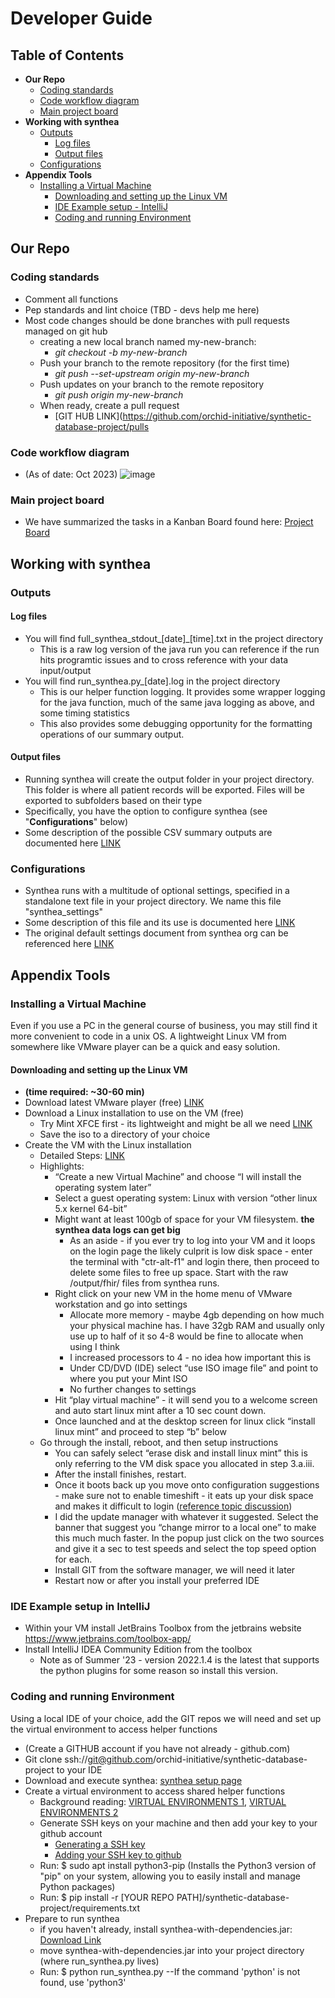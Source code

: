 # Developer Guide
## Table of Contents
<!--ts-->
* **Our Repo**
   * [Coding standards](#Coding-standards)
   * [Code workflow diagram](#Code-workflow-diagram)
   * [Main project board](#Main-project-board)
 * **Working with synthea**
   * [Outputs](#Outputs)
     * [Log files](#Log-files)
     * [Output files](#Output-files)
   * [Configurations](#Configurations)
 * **Appendix Tools**
   * [Installing a Virtual Machine](#Installing-a-Virtual-Machine)
     * [Downloading and setting up the Linux VM](#Downloading-and-setting-up-the-Linux-VM)
     * [IDE Example setup - IntelliJ](#IDE-Example-setup-in-IntelliJ)
     * [Coding and running Environment](#Coding-and-running-Environment)
<!--te-->

## Our Repo
### Coding standards
- Comment all functions
- Pep standards and lint choice (TBD - devs help me here)
- Most code changes should be done branches with pull requests managed on git hub
  - creating a new local branch named my-new-branch:
    - _git checkout -b my-new-branch_
  - Push your branch to the remote repository (for the first time)
    - _git push --set-upstream origin my-new-branch_
  - Push updates on your branch to the remote repository
    - _git push origin my-new-branch_
  - When ready, create a pull request
    - [GIT HUB LINK](https://github.com/orchid-initiative/synthetic-database-project/pulls
### Code workflow diagram
- (As of date: Oct 2023)
![image](https://github.com/orchid-initiative/synthetic-database-project/assets/106410329/6d9bca67-05c3-4e28-89b4-07f4914701c7)
### Main project board
- We have summarized the tasks in a Kanban Board found here:
[Project Board](https://github.com/orgs/orchid-initiative/projects/7)
## Working with synthea
### Outputs
#### Log files
- You will find full_synthea_stdout_[date]_[time].txt in the project directory
  - This is a raw log version of the java run you can reference if the run hits programtic issues and to cross reference with your data input/output
- You will find run_synthea.py_[date].log in the project directory
  - This is our helper function logging.  It provides some wrapper logging for the java function, much of the same java logging as above, and some timing statistics
  - This also provides some debugging opportunity for the formatting operations of our summary output.
#### Output files
  - Running synthea will create the output folder in your project directory.  This folder is where all patient records will be exported. Files will be exported to subfolders based on their type
  - Specifically, you have the option to configure synthea (see "**Configurations**" below)
  - Some description of the possible CSV summary outputs are documented here [LINK](https://github.com/synthetichealth/synthea/wiki/CSV-File-Data-Dictionary)

### Configurations
- Synthea runs with a multitude of optional settings, specified in a standalone text file in your project directory.  We name this file "synthea_settings"
- Some description of this file and its use is documented here [LINK](https://github.com/synthetichealth/synthea/wiki/Common-Configuration)
- The original default settings document from synthea org can be referenced here [LINK](https://github.com/synthetichealth/synthea/blob/master/src/main/resources/synthea.properties)

## Appendix Tools
### Installing a Virtual Machine
Even if you use a PC in the general course of business, you may still find it more convenient to code in a unix OS.
A lightweight Linux VM from somewhere like VMware player can be a quick and easy solution.

#### Downloading and setting up the Linux VM
- **(time required: ~30-60 min)**
- Download latest VMware player (free) [LINK](https://www.vmware.com/go/downloadplayer)
- Download a Linux installation to use on the VM (free)
  - Try Mint XFCE first - its lightweight and might be all we need [LINK](https://www.linuxmint.com/edition.php?id=294)
  - Save the iso to a directory of your choice
- Create the VM with the Linux installation
  - Detailed Steps: [LINK](https://thesecmaster.com/step-by-step-procedure-to-install-linux-mint-linux-on-vmware-workstation/)
  - Highlights:
    - “Create a new Virtual Machine” and choose “I will install the operating system later”
    - Select a guest operating system: Linux with version “other linux 5.x kernel 64-bit”
    - Might want at least 100gb of space for your VM filesystem. **the synthea data logs can get big**
      - As an aside - if you ever try to log into your VM and it loops on the login page the likely culprit is low disk space - enter the terminal with "ctr-alt-f1" and login there, then proceed to delete some files to free up space.  Start with the raw /output/fhir/ files from synthea runs.
    - Right click on your new VM in the home menu of VMware workstation and go into settings
      - Allocate more memory - maybe 4gb depending on how much your physical machine has.  I have 32gb RAM and usually only use up to half of it so 4-8 would be fine to allocate when using I think
      - I increased processors to 4 - no idea how important this is
      - Under CD/DVD (IDE) select “use ISO image file” and point to where you put your Mint ISO
      - No further changes to settings
    - Hit “play virtual machine” - it will send you to a welcome screen and auto start linux mint after a 10 sec count down.
    - Once launched and at the desktop screen for linux click “install linux mint” and proceed to step “b” below
  - Go through the install, reboot, and then setup instructions
      - You can safely select “erase disk and install linux mint” this is only referring to the VM disk space you allocated in step 3.a.iii.
    - After the install finishes, restart.
    - Once it boots back up you move onto configuration suggestions - make sure not to enable timeshift - it eats up your disk space and makes it difficult to login ([reference topic discussion](https://forums.linuxmint.com/viewtopic.php?p=2059143))
    - I did the update manager with whatever it suggested.  Select the banner that suggest you “change mirror to a local one” to make this much much faster.  In the popup just click on the two sources and give it a sec to test speeds and select the top speed option for each.
    - Install GIT from the software manager, we will need it later
    - Restart now or after you install your preferred IDE

### IDE Example setup in IntelliJ
- Within your VM install JetBrains Toolbox from the jetbrains website https://www.jetbrains.com/toolbox-app/
- Install IntelliJ IDEA Community Edition from the toolbox
    - Note as of Summer '23 - version 2022.1.4 is the latest that supports the python plugins for some reason so install this version.

### Coding and running Environment
Using a local IDE of your choice, add the GIT repos we will need and set up the virtual environment to access helper functions 
 
- (Create a GITHUB account if you have not already - github.com)
- Git clone ssh://git@github.com/orchid-initiative/synthetic-database-project to your IDE
- Download and execute synthea: [synthea setup page](https://github.com/synthetichealth/synthea/wiki/Basic-Setup-and-Running)
- Create a virtual environment to access shared helper functions
  - Background reading: [VIRTUAL ENVIRONMENTS 1](https://www.freecodecamp.org/news/how-to-setup-virtual-environments-in-python/), [VIRTUAL ENVIRONMENTS 2](https://openclassrooms.com/en/courses/6900846-set-up-a-python-environment/6990546-manage-virtual-environments-using-requirements-files)
  - Generate SSH keys on your machine and then add your key to your github account
    - [Generating a SSH key](https://docs.github.com/en/authentication/connecting-to-github-with-ssh/generating-a-new-ssh-key-and-adding-it-to-the-ssh-agent)
    - [Adding your SSH key to github](https://docs.github.com/en/authentication/connecting-to-github-with-ssh/adding-a-new-ssh-key-to-your-github-account)
  - Run: $ sudo apt install python3-pip     (Installs the Python3 version of "pip" on your system, allowing you to easily install and manage Python packages)
  - Run: $ pip install -r [YOUR REPO PATH]/synthetic-database-project/requirements.txt
- Prepare to run synthea
  - if you haven't already, install synthea-with-dependencies.jar: [Download Link](https://github.com/synthetichealth/synthea/releases/download/master-branch-latest/synthea-with-dependencies.jar)
  - move synthea-with-dependencies.jar into your project directory (where run_synthea.py lives)
  - Run: $ python run_synthea.py --If the command 'python' is not found, use 'python3'


    

